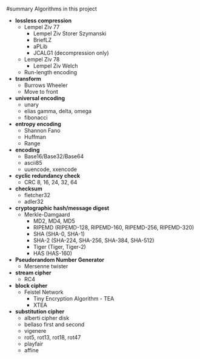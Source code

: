 ﻿#summary Algorithms in this project
  * **lossless compression**
    * Lempel Ziv 77
      * Lempel Ziv Storer Szymanski
      * BriefLZ
      * aPLib
      * JCALG1 (decompression only)
    * Lempel Ziv 78
      * Lempel Ziv Welch
    * Run-length encoding
  * **transform**
    * Burrows Wheeler
    * Move to front
  * **universal encoding**
    * unary
    * elias gamma, delta, omega
    * fibonacci
  * **entropy encoding**
    * Shannon Fano
    * Huffman
    * Range
  * **encoding**
    * Base16/Base32/Base64
    * ascii85
    * uuencode, xxencode
  * **cyclic redundancy check**
    * CRC 8, 16, 24, 32, 64
  * **checksum**
    * fletcher32
    * adler32
  * **cryptographic hash/message digest**
    * Merkle-Damgaard
      * MD2, MD4, MD5
      * RIPEMD (RIPEMD-128, RIPEMD-160, RIPEMD-256, RIPEMD-320)
      * SHA (SHA-0, SHA-1)
      * SHA-2 (SHA-224, SHA-256, SHA-384, SHA-512)
      * Tiger (Tiger, Tiger-2)
      * HAS (HAS-160)
  * **Pseudorandom Number Generator**
    * Mersenne twister
  * **stream cipher**
    * RC4
  * **block cipher**
    * Feistel Network
      * Tiny Encryption Algorithm - TEA
      * XTEA
  * **substitution cipher**
    * alberti cipher disk
    * bellaso first and second
    * vigenere
    * rot5, rot13, rot18, rot47
    * playfair
    * affine